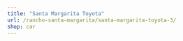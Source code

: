 ```yaml
---
title: "Santa Margarita Toyota"
url: /rancho-santa-margarita/santa-margarita-toyota-3/
shop: car
---
```

